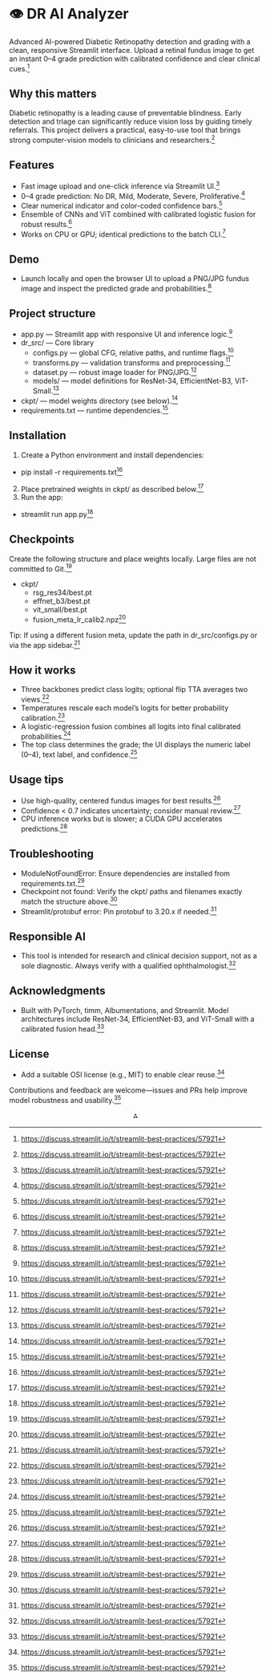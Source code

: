 # 👁️ DR AI Analyzer

Advanced AI-powered Diabetic Retinopathy detection and grading with a clean, responsive Streamlit interface. Upload a retinal fundus image to get an instant 0–4 grade prediction with calibrated confidence and clear clinical cues.[^1]

## Why this matters

Diabetic retinopathy is a leading cause of preventable blindness. Early detection and triage can significantly reduce vision loss by guiding timely referrals. This project delivers a practical, easy-to-use tool that brings strong computer-vision models to clinicians and researchers.[^1]

## Features

- Fast image upload and one-click inference via Streamlit UI.[^1]
- 0–4 grade prediction: No DR, Mild, Moderate, Severe, Proliferative.[^1]
- Clear numerical indicator and color-coded confidence bars.[^1]
- Ensemble of CNNs and ViT combined with calibrated logistic fusion for robust results.[^1]
- Works on CPU or GPU; identical predictions to the batch CLI.[^1]


## Demo

- Launch locally and open the browser UI to upload a PNG/JPG fundus image and inspect the predicted grade and probabilities.[^1]


## Project structure

- app.py — Streamlit app with responsive UI and inference logic.[^1]
- dr_src/ — Core library
    - configs.py — global CFG, relative paths, and runtime flags.[^1]
    - transforms.py — validation transforms and preprocessing.[^1]
    - dataset.py — robust image loader for PNG/JPG.[^1]
    - models/ — model definitions for ResNet-34, EfficientNet-B3, ViT-Small.[^1]
- ckpt/ — model weights directory (see below).[^1]
- requirements.txt — runtime dependencies.[^1]


## Installation

1) Create a Python environment and install dependencies:

- pip install -r requirements.txt[^1]

2) Place pretrained weights in ckpt/ as described below.[^1]
3) Run the app:

- streamlit run app.py[^1]


## Checkpoints

Create the following structure and place weights locally. Large files are not committed to Git.[^1]

- ckpt/
    - rsg_res34/best.pt
    - effnet_b3/best.pt
    - vit_small/best.pt
    - fusion_meta_lr_calib2.npz[^1]

Tip: If using a different fusion meta, update the path in dr_src/configs.py or via the app sidebar.[^1]

## How it works

- Three backbones predict class logits; optional flip TTA averages two views.[^1]
- Temperatures rescale each model’s logits for better probability calibration.[^1]
- A logistic-regression fusion combines all logits into final calibrated probabilities.[^1]
- The top class determines the grade; the UI displays the numeric label (0–4), text label, and confidence.[^1]


## Usage tips

- Use high-quality, centered fundus images for best results.[^1]
- Confidence < 0.7 indicates uncertainty; consider manual review.[^1]
- CPU inference works but is slower; a CUDA GPU accelerates predictions.[^1]


## Troubleshooting

- ModuleNotFoundError: Ensure dependencies are installed from requirements.txt.[^1]
- Checkpoint not found: Verify the ckpt/ paths and filenames exactly match the structure above.[^1]
- Streamlit/protobuf error: Pin protobuf to 3.20.x if needed.[^1]


## Responsible AI

- This tool is intended for research and clinical decision support, not as a sole diagnostic. Always verify with a qualified ophthalmologist.[^1]


## Acknowledgments

- Built with PyTorch, timm, Albumentations, and Streamlit. Model architectures include ResNet-34, EfficientNet-B3, and ViT-Small with a calibrated fusion head.[^1]


## License

- Add a suitable OSI license (e.g., MIT) to enable clear reuse.[^1]

Contributions and feedback are welcome—issues and PRs help improve model robustness and usability.[^1]

<div style="text-align: center">⁂</div>

[^1]: https://discuss.streamlit.io/t/streamlit-best-practices/57921

